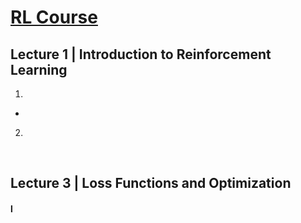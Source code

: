 # [RL Course](https://www.youtube.com/watch?v=2pWv7GOvuf0&list=PLqYmG7hTraZDM-OYHWgPebj2MfCFzFObQ)

## Lecture 1 | Introduction to Reinforcement Learning
  
1. 
*

2. 
</br>

## Lecture 3 | Loss Functions and Optimization
#### l
